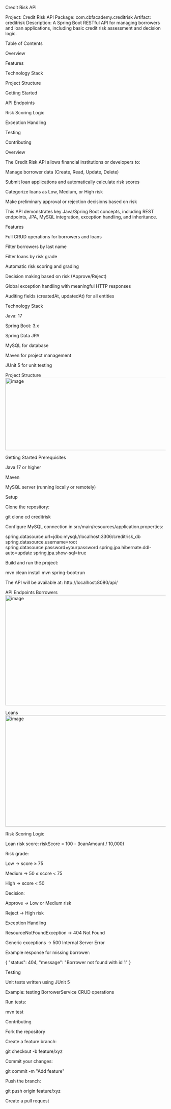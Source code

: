 Credit Risk API

Project: Credit Risk API
Package: com.cbfacademy.creditrisk
Artifact: creditrisk
Description: A Spring Boot RESTful API for managing borrowers and loan applications, including basic credit risk assessment and decision logic.

Table of Contents

Overview

Features

Technology Stack

Project Structure

Getting Started

API Endpoints

Risk Scoring Logic

Exception Handling

Testing

Contributing


Overview

The Credit Risk API allows financial institutions or developers to:

Manage borrower data (Create, Read, Update, Delete)

Submit loan applications and automatically calculate risk scores

Categorize loans as Low, Medium, or High risk

Make preliminary approval or rejection decisions based on risk

This API demonstrates key Java/Spring Boot concepts, including REST endpoints, JPA, MySQL integration, exception handling, and inheritance.


Features

Full CRUD operations for borrowers and loans

Filter borrowers by last name

Filter loans by risk grade

Automatic risk scoring and grading

Decision making based on risk (Approve/Reject)

Global exception handling with meaningful HTTP responses

Auditing fields (createdAt, updatedAt) for all entities


Technology Stack

Java: 17

Spring Boot: 3.x

Spring Data JPA

MySQL for database

Maven for project management

JUnit 5 for unit testing


Project Structure
<img width="833" height="227" alt="image" src="https://github.com/user-attachments/assets/c4306a76-bccc-44d5-8d33-073541771b54" />


Getting Started
Prerequisites

Java 17 or higher

Maven

MySQL server (running locally or remotely)

Setup

Clone the repository:

git clone <repository-url>
cd creditrisk

Configure MySQL connection in src/main/resources/application.properties:

spring.datasource.url=jdbc:mysql://localhost:3306/creditrisk_db
spring.datasource.username=root
spring.datasource.password=yourpassword
spring.jpa.hibernate.ddl-auto=update
spring.jpa.show-sql=true


Build and run the project:

mvn clean install
mvn spring-boot:run


The API will be available at: http://localhost:8080/api/


API Endpoints
Borrowers
<img width="1038" height="346" alt="image" src="https://github.com/user-attachments/assets/5137e6a2-50ee-4a54-bb20-3452a6040e23" />

Loans
<img width="1076" height="349" alt="image" src="https://github.com/user-attachments/assets/9bc643c5-c4aa-4dda-92f7-5fc39df8fd20" />


Risk Scoring Logic

Loan risk score:
riskScore = 100 - (loanAmount / 10,000)

Risk grade:

Low → score ≥ 75

Medium → 50 ≤ score < 75

High → score < 50

Decision:

Approve → Low or Medium risk

Reject → High risk

Exception Handling

ResourceNotFoundException → 404 Not Found

Generic exceptions → 500 Internal Server Error

Example response for missing borrower:

{
  "status": 404,
  "message": "Borrower not found with id 1"
}

Testing

Unit tests written using JUnit 5

Example: testing BorrowerService CRUD operations

Run tests:

mvn test

Contributing

Fork the repository

Create a feature branch:

git checkout -b feature/xyz


Commit your changes:

git commit -m "Add feature"


Push the branch:

git push origin feature/xyz


Create a pull request
